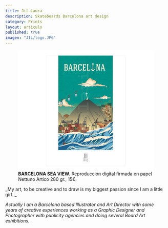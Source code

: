 ```yaml
---
title: Jil-Laura
description: Skateboards Barcelona art design
category: Prints
layout: articulo
published: true
imagen: "JIL/logo.JPG"
---
```


<figure>
	<a href="/images/JIL/BCN.jpg"><img src="/images/JIL/BCN.jpg" alt="Jil-Laura Art Prints design Barcelona"></a>
<figcaption><b>BARCELONA SEA VIEW.</b> Reproducción digital firmada  en papel Nettuno Artico 280 gr., 15€.</figcaption> 
</figure>



_My art, to be creative and to draw is my biggest passion since I am a little girl. _


_Actually I am a Barcelona based Illustrator and Art Director with some years of creative experiences working as a Graphic Designer and Photographer with publicity agencies and doing several Board Art exhibitions._
